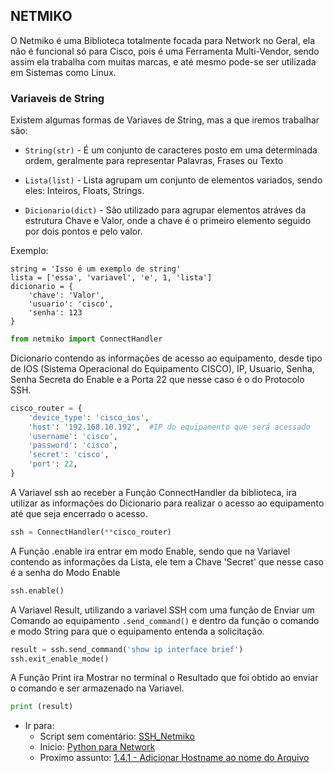 ## NETMIKO

O Netmiko é uma Biblioteca totalmente focada para Network no Geral, ela não é funcional só para Cisco, pois é uma Ferramenta Multi-Vendor, sendo assim ela trabalha com muitas marcas, e até mesmo pode-se ser utilizada em Sistemas como Linux.

### Variaveis de String

Existem algumas formas de Variaves de String, mas a que iremos trabalhar são:

 - `String(str)` - É um conjunto de caracteres posto em uma determinada ordem, geralmente para representar Palavras, Frases ou Texto

 - `Lista(list)` - Lista agrupam um conjunto de elementos variados, sendo eles: Inteiros, Floats, Strings.

 - `Dicionario(dict)` - São utilizado para agrupar elementos atráves da estrutura Chave e Valor, onde a chave é o primeiro elemento seguido por dois pontos e pelo valor.

Exemplo:
```
string = 'Isso é um exemplo de string'
lista = ['essa', 'variavel', 'e', 1, 'lista']
dicionario = { 
    'chave': 'Valor',
    'usuario': 'cisco',
    'senha': 123    
} 
```

```python
from netmiko import ConnectHandler
```

Dicionario contendo as informações de acesso ao equipamento, desde tipo de IOS (Sistema Operacional do Equipamento CISCO), IP, Usuario, Senha, Senha Secreta do Enable e a Porta 22 que nesse caso é o do Protocolo SSH.

```python
cisco_router = {
    'device_type': 'cisco_ios',
    'host': '192.168.10.192',  #IP do equipamento que será acessado
    'username': 'cisco',
    'password': 'cisco',
    'secret': 'cisco',
    'port': 22,
}
```

A Variavel ssh ao receber a Função ConnectHandler da biblioteca, ira utilizar as informações do Dicionario para realizar o acesso ao equipamento até que seja encerrado o acesso.
```python
ssh = ConnectHandler(**cisco_router)
```

A Função .enable ira entrar em modo Enable, sendo que na Variavel contendo as informações da Lista, ele tem a Chave 'Secret' que nesse caso é a senha do Modo Enable
```python
ssh.enable()
```

A Variavel Result, utilizando a variavel SSH com uma função de Enviar um Comando ao equipamento `.send_command()` e dentro da função o comando e modo String para que o equipamento entenda a solicitação.
```python
result = ssh.send_command('show ip interface brief')
ssh.exit_enable_mode()
```

A Função Print ira Mostrar no terminal o Resultado que foi obtido ao enviar o comando e ser armazenado na Variavel.
```python
print (result)
```

- Ir para:  
    - Script sem comentário: [SSH_Netmiko](https://github.com/ozumaru/CiscoDevNet---Python/blob/master/Documents/Scripts/1.4%20-%20SSH_Netmiko.py)
    - Inicio: [Python para Network](https://github.com/ozumaru/CiscoDevNet---Python)
    - Proximo assunto: [1.4.1 - Adicionar Hostname ao nome do Arquivo](https://github.com/ozumaru/CiscoDevNet---Python/blob/master/Junção/New/1.4.1%20-%20Adicionar%20Hostname%20ao%20nome%20do%20Arquivo.md)